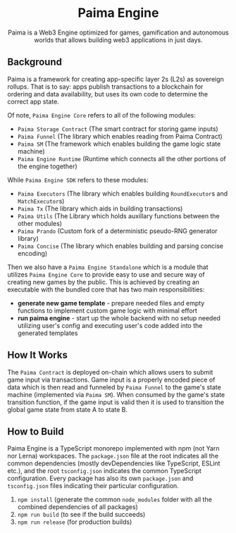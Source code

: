 <h1 align="center">
  Paima Engine
</h1>
<p align="center">
 Paima is a Web3 Engine optimized for games, gamification and autonomous worlds that allows building web3 applications in just days.
</p>

## Background

Paima is a framework for creating app-specific layer 2s (L2s) as sovereign rollups. That is to say: apps publish transactions to a blockchain for ordering and data availability, but uses its own code to determine the correct app state.

Of note, `Paima Engine Core` refers to all of the following modules:

- `Paima Storage Contract` (The smart contract for storing game inputs)
- `Paima Funnel` (The library which enables reading from Paima Contract)
- `Paima SM` (The framework which enables building the game logic state machine)
- `Paima Engine Runtime` (Runtime which connects all the other portions of the engine together)

While `Paima Engine SDK` refers to these modules:

- `Paima Executors` (The library which enables building `RoundExecutor`s and `MatchExecutor`s)
- `Paima Tx` (The library which aids in building transactions)
- `Paima Utils` (The Library which holds auxillary functions between the other modules)
- `Paima Prando` (Custom fork of a deterministic pseudo-RNG generator library)
- `Paima Concise` (The library which enables building and parsing concise encoding)

Then we also have a `Paima Engine Standalone` which is a module that utilizes `Paima Engine Core` to provide easy to use and secure way of creating new games by the public. This is achieved by creating an executable with the bundled core that has two main responsibilities:

- **generate new game template** - prepare needed files and empty functions to implement custom game logic with minimal effort
- **run paima engine** - start up the whole backend with no setup needed utilizing user's config and executing user's code added into the generated templates

## How It Works

The `Paima Contract` is deployed on-chain which allows users to submit game input via transactions. Game input is a properly encoded piece of data which is then read and funneled by `Paima Funnel` to the game's state machine (implemented via `Paima SM`). When consumed by the game's state transition function, if the game input is valid then it is used to transition the global game state from state A to state B.

## How to Build

Paima Engine is a TypeScript monorepo implemented with npm (not Yarn nor Lerna) workspaces. The `package.json` file at the root indicates all the common dependencies (mostly devDependencies like TypeScript, ESLint etc.), and the root `tsconfig.json` indicates the common TypeScript configuration. Every package has also its own `package.json` and `tsconfig.json` files indicating their particular configuration.

1. `npm install` (generate the common `node_modules` folder with all the combined dependencies of all packages)
1. `npm run build` (to see if the build succeeds)
1. `npm run release` (for production builds)
